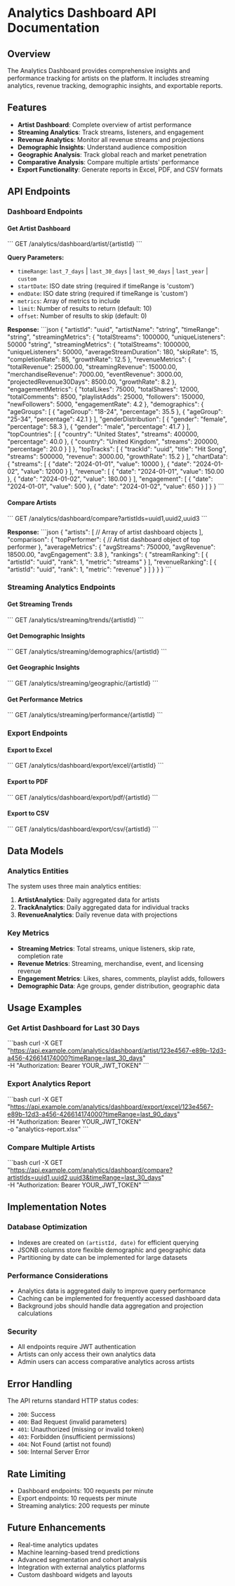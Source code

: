# Analytics Dashboard API Documentation

## Overview

The Analytics Dashboard provides comprehensive insights and performance tracking for artists on the platform. It includes streaming analytics, revenue tracking, demographic insights, and exportable reports.

## Features

- **Artist Dashboard**: Complete overview of artist performance
- **Streaming Analytics**: Track streams, listeners, and engagement
- **Revenue Analytics**: Monitor all revenue streams and projections
- **Demographic Insights**: Understand audience composition
- **Geographic Analysis**: Track global reach and market penetration
- **Comparative Analysis**: Compare multiple artists' performance
- **Export Functionality**: Generate reports in Excel, PDF, and CSV formats

## API Endpoints

### Dashboard Endpoints

#### Get Artist Dashboard
\`\`\`
GET /analytics/dashboard/artist/{artistId}
\`\`\`

**Query Parameters:**
- `timeRange`: `last_7_days` | `last_30_days` | `last_90_days` | `last_year` | `custom`
- `startDate`: ISO date string (required if timeRange is 'custom')
- `endDate`: ISO date string (required if timeRange is 'custom')
- `metrics`: Array of metrics to include
- `limit`: Number of results to return (default: 10)
- `offset`: Number of results to skip (default: 0)

**Response:**
\`\`\`json
{
  "artistId": "uuid",
  "artistName": "string",
  "timeRange": "string",
  "streamingMetrics": {
    "totalStreams": 1000000,
    "uniqueListeners": 50000  "string",
  "streamingMetrics": {
    "totalStreams": 1000000,
    "uniqueListeners": 50000,
    "averageStreamDuration": 180,
    "skipRate": 15,
    "completionRate": 85,
    "growthRate": 12.5
  },
  "revenueMetrics": {
    "totalRevenue": 25000.00,
    "streamingRevenue": 15000.00,
    "merchandiseRevenue": 7000.00,
    "eventRevenue": 3000.00,
    "projectedRevenue30Days": 8500.00,
    "growthRate": 8.2
  },
  "engagementMetrics": {
    "totalLikes": 75000,
    "totalShares": 12000,
    "totalComments": 8500,
    "playlistAdds": 25000,
    "followers": 150000,
    "newFollowers": 5000,
    "engagementRate": 4.2
  },
  "demographics": {
    "ageGroups": [
      { "ageGroup": "18-24", "percentage": 35.5 },
      { "ageGroup": "25-34", "percentage": 42.1 }
    ],
    "genderDistribution": [
      { "gender": "female", "percentage": 58.3 },
      { "gender": "male", "percentage": 41.7 }
    ],
    "topCountries": [
      { "country": "United States", "streams": 400000, "percentage": 40.0 },
      { "country": "United Kingdom", "streams": 200000, "percentage": 20.0 }
    ]
  },
  "topTracks": [
    {
      "trackId": "uuid",
      "title": "Hit Song",
      "streams": 500000,
      "revenue": 3000.00,
      "growthRate": 15.2
    }
  ],
  "chartData": {
    "streams": [
      { "date": "2024-01-01", "value": 10000 },
      { "date": "2024-01-02", "value": 12000 }
    ],
    "revenue": [
      { "date": "2024-01-01", "value": 150.00 },
      { "date": "2024-01-02", "value": 180.00 }
    ],
    "engagement": [
      { "date": "2024-01-01", "value": 500 },
      { "date": "2024-01-02", "value": 650 }
    ]
  }
}
\`\`\`

#### Compare Artists
\`\`\`
GET /analytics/dashboard/compare?artistIds=uuid1,uuid2,uuid3
\`\`\`

**Response:**
\`\`\`json
{
  "artists": [
    // Array of artist dashboard objects
  ],
  "comparison": {
    "topPerformer": {
      // Artist dashboard object of top performer
    },
    "averageMetrics": {
      "avgStreams": 750000,
      "avgRevenue": 18500.00,
      "avgEngagement": 3.8
    },
    "rankings": {
      "streamRanking": [
        { "artistId": "uuid", "rank": 1, "metric": "streams" }
      ],
      "revenueRanking": [
        { "artistId": "uuid", "rank": 1, "metric": "revenue" }
      ]
    }
  }
}
\`\`\`

### Streaming Analytics Endpoints

#### Get Streaming Trends
\`\`\`
GET /analytics/streaming/trends/{artistId}
\`\`\`

#### Get Demographic Insights
\`\`\`
GET /analytics/streaming/demographics/{artistId}
\`\`\`

#### Get Geographic Insights
\`\`\`
GET /analytics/streaming/geographic/{artistId}
\`\`\`

#### Get Performance Metrics
\`\`\`
GET /analytics/streaming/performance/{artistId}
\`\`\`

### Export Endpoints

#### Export to Excel
\`\`\`
GET /analytics/dashboard/export/excel/{artistId}
\`\`\`

#### Export to PDF
\`\`\`
GET /analytics/dashboard/export/pdf/{artistId}
\`\`\`

#### Export to CSV
\`\`\`
GET /analytics/dashboard/export/csv/{artistId}
\`\`\`

## Data Models

### Analytics Entities

The system uses three main analytics entities:

1. **ArtistAnalytics**: Daily aggregated data for artists
2. **TrackAnalytics**: Daily aggregated data for individual tracks
3. **RevenueAnalytics**: Daily revenue data with projections

### Key Metrics

- **Streaming Metrics**: Total streams, unique listeners, skip rate, completion rate
- **Revenue Metrics**: Streaming, merchandise, event, and licensing revenue
- **Engagement Metrics**: Likes, shares, comments, playlist adds, followers
- **Demographic Data**: Age groups, gender distribution, geographic data

## Usage Examples

### Get Artist Dashboard for Last 30 Days
\`\`\`bash
curl -X GET "https://api.example.com/analytics/dashboard/artist/123e4567-e89b-12d3-a456-426614174000?timeRange=last_30_days" \
  -H "Authorization: Bearer YOUR_JWT_TOKEN"
\`\`\`

### Export Analytics Report
\`\`\`bash
curl -X GET "https://api.example.com/analytics/dashboard/export/excel/123e4567-e89b-12d3-a456-426614174000?timeRange=last_90_days" \
  -H "Authorization: Bearer YOUR_JWT_TOKEN" \
  -o "analytics-report.xlsx"
\`\`\`

### Compare Multiple Artists
\`\`\`bash
curl -X GET "https://api.example.com/analytics/dashboard/compare?artistIds=uuid1,uuid2,uuid3&timeRange=last_30_days" \
  -H "Authorization: Bearer YOUR_JWT_TOKEN"
\`\`\`

## Implementation Notes

### Database Optimization

- Indexes are created on `(artistId, date)` for efficient querying
- JSONB columns store flexible demographic and geographic data
- Partitioning by date can be implemented for large datasets

### Performance Considerations

- Analytics data is aggregated daily to improve query performance
- Caching can be implemented for frequently accessed dashboard data
- Background jobs should handle data aggregation and projection calculations

### Security

- All endpoints require JWT authentication
- Artists can only access their own analytics data
- Admin users can access comparative analytics across artists

## Error Handling

The API returns standard HTTP status codes:

- `200`: Success
- `400`: Bad Request (invalid parameters)
- `401`: Unauthorized (missing or invalid token)
- `403`: Forbidden (insufficient permissions)
- `404`: Not Found (artist not found)
- `500`: Internal Server Error

## Rate Limiting

- Dashboard endpoints: 100 requests per minute
- Export endpoints: 10 requests per minute
- Streaming analytics: 200 requests per minute

## Future Enhancements

- Real-time analytics updates
- Machine learning-based trend predictions
- Advanced segmentation and cohort analysis
- Integration with external analytics platforms
- Custom dashboard widgets and layouts
